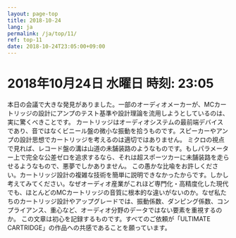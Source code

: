 ```yaml
---
layout: page-top
title: 2018-10-24
lang: ja
permalink: /ja/top/11/
ref: top-11
date: 2018-10-24T23:05:00+09:00
---
```



# 2018年10月24日   水曜日   時刻: 23:05 


本日の会議で大きな発見がありました。一部のオーディオメーカーが、MCカートリッジの設計にアンプのテスト基準や設計理論を流用しようとしているのは、実に驚くべきことです。
カートリッジはオーディオシステムの最前端デバイスであり、音ではなくビニール盤の微小な振動を拾うものです。スピーカーやアンプの設計思想でカートリッジを考えるのは適切ではありません。
ミクロの視点で見れば、レコード盤の溝は山道の未舗装路のようなものです。もしパラメーター上で完全な公差ゼロを追求するなら、それは超スポーツカーに未舗装路を走らせるようなもので、悪夢でしかありません。
この愚かな比喩をお許しください。カートリッジ設計の複雑な技術を簡単に説明できなかったからです。しかし考えてみてください。なぜオーディオ産業がこれほど専門化・高精度化した現代でも、ほとんどのMCカートリッジの音質に根本的な違いがないのか。なぜ私たちのカートリッジ設計やアップグレードでは、振動係数、ダンピング係数、コンプライアンス、重心など、オーディオ分野のデータではない要素を重視するのか。
この文章は初心を記録するものです。すべてのご依頼が「ULTIMATE CARTRIDGE」の作品への共感であることを願っています。
